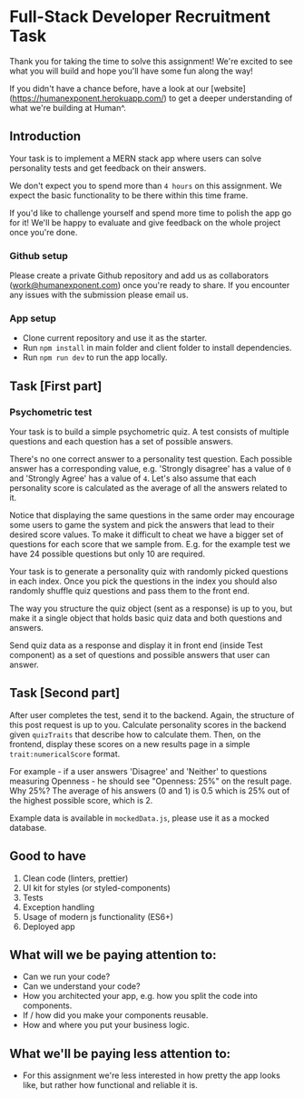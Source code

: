 # Full-Stack Developer Recruitment Task

Thank you for taking the time to solve this assignment! We're excited to see what you will build and hope you'll have some fun along the way!

If you didn't have a chance before, have a look at our [website] (https://humanexponent.herokuapp.com/) to get a deeper understanding of what we're building at Human^.


## Introduction
Your task is to implement a MERN stack app where users can solve personality tests and get feedback on their answers.

We don't expect you to spend more than `4 hours` on this assignment. We expect the basic functionality to be there within
this time frame.

If you'd like to challenge yourself and spend more time to polish the app go for it!
We'll be happy to evaluate and give feedback on the whole project once you're done.

### Github setup

Please create a private Github repository and add us as collaborators (work@humanexponent.com) once you're ready to share.
If you encounter any issues with the submission please email us.

### App setup

* Clone current repository and use it as the starter.
* Run `npm install` in main folder and client folder to install dependencies.
* Run `npm run dev` to run the app locally.

## Task [First part]

### Psychometric test

Your task is to build a simple psychometric quiz.
A test consists of multiple questions and each question has a set of possible answers.

There's no one correct answer to a personality test question.
Each possible answer has a corresponding value, e.g. 'Strongly disagree' has a value of `0` and 'Strongly Agree' has a value of `4`.
Let's also assume that each personality score is calculated as the average of all the answers related to it.

Notice that displaying the same questions in the same order may encourage some users to game the system and pick the answers that lead to their desired score values.
To make it difficult to cheat we have a bigger set of questions for each score that we sample from. E.g. for the example test we have 24 possible questions but only 10 are required. 

Your task is to generate a personality quiz with randomly picked questions in each index.
Once you pick the questions in the index you should also randomly shuffle quiz questions and pass them to the front end.

The way you structure the quiz object (sent as a response) is up to you, but make it a single object that holds basic quiz data and both questions and answers.

Send quiz data as a response and display it in front end (inside Test component) as a set of questions and possible answers that user can answer.

## Task [Second part]

After user completes the test, send it to the backend. Again, the structure of this post request is up to you.
Calculate personality scores in the backend given `quizTraits` that describe how to calculate them.
Then, on the frontend, display these scores on a new results page in a simple `trait:numericalScore` format.

For example - if a user answers 'Disagree' and 'Neither' to questions measuring Openness - he should see "Openness: 25%" on the result page.
Why 25%? The average of his answers (0 and 1) is 0.5 which is 25% out of the highest possible score, which is 2.

Example data is available in `mockedData.js`, please use it as a mocked database.

## Good to have

1. Clean code (linters, prettier)
2. UI kit for styles (or styled-components)
3. Tests
4. Exception handling
5. Usage of modern js functionality (ES6+)
6. Deployed app

## What will we be paying attention to:
* Can we run your code?
* Can we understand your code?
* How you architected your app, e.g. how you split the code into components.
* If / how did you make your components reusable.
* How and where you put your business logic.

## What we'll be paying less attention to:
* For this assignment we're less interested in how pretty the app looks like, but rather how functional and reliable it is.

